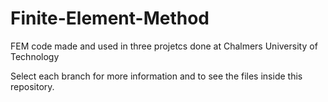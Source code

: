 # Finite-Element-Method

FEM code made and used in three projetcs done at Chalmers University of Technology

Select each branch for more information and to see the files inside this repository. 

